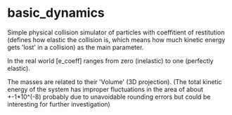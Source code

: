 # basic_dynamics

Simple physical collision simulator of particles with coeffitient of restitution (defines how elastic the collision is,
which means how much kinetic energy gets 'lost' in a collision) as the main parameter. 

In the real world [e_coeff] ranges from zero (inelastic) to one (perfectly elastic). 

The masses are related to their 'Volume' (3D projection).
(The total kinetic energy of the system has improper fluctuations in the area of about +-1*10^(-8) probably due to unavoidable rounding errors
but could be interesting for further investigation)
